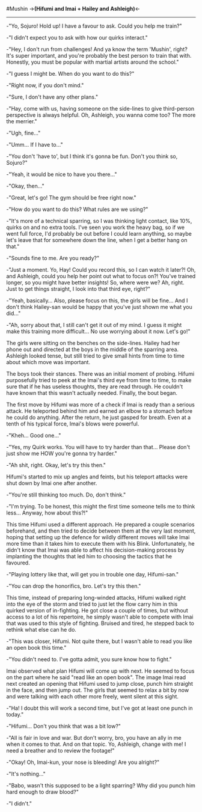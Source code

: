 #Mushin
->**(Hifumi and Imai + Hailey and Ashleigh)**<-

---

-"Yo, Sojuro! Hold up! I have a favour to ask. Could you help me train?"

-"I didn't expect you to ask with how our quirks interact."

-"Hey, I don't run from challenges! And ya know the term 'Mushin', right? It's super important, and you're probably the best person to train that with. Honestly, you must be popular with martial artists around the school."

-"I guess I might be. When do you want to do this?"

-"Right now, if you don't mind."

-"Sure, I don't have any other plans."

-"Hay, come with us, having someone on the side-lines to give third-person perspective is always helpful. Oh, Ashleigh, you wanna come too? The more the merrier."

-"Ugh, fine…"

-"Umm… If I have to…"

-"You don't 'have to', but I think it's gonna be fun. Don't you think so, Sojuro?"

-"Yeah, it would be nice to have you there…"

-"Okay, then…"

-"Great, let's go! The gym should be free right now."

-"How do you want to do this? What rules are we using?"

-"It's more of a technical sparring, so I was thinking light contact, like 10%, quirks on and no extra tools. I've seen you work the heavy bag, so if we went full force, I'd probably be out before I could learn anything, so maybe let's leave that for somewhere down the line, when I get a better hang on that."

-"Sounds fine to me. Are you ready?"

-"Just a moment. Yo, Hay! Could you record this, so I can watch it later?! Oh, and Ashleigh, could you help her point out what to focus on?! You've trained longer, so you might have better insights! So, where were we? Ah, right. Just to get things straight, I look into that third eye, right?"

-"Yeah, basically… Also, please focus on this, the girls will be fine… And I don't think Hailey-san would be happy that you've just shown me what you did…"

-"Ah, sorry about that, I still can't get it out of my mind. I guess it might make this training more difficult… No use worrying about it now. Let's go!"

The girls were sitting on the benches on the side-lines. Hailey had her phone out and directed at the boys in the middle of the sparring area. Ashleigh looked tense, but still tried to give small hints from time to time about which move was important.

The boys took their stances. There was an initial moment of probing. Hifumi purposefully tried to peek at the Imai's third eye from time to time, to make sure that if he has useless thoughts, they are read through. He couldn't have known that this wasn't actually needed. Finally, the bout began.

The first move by Hifumi was more of a check if Imai is ready than a serious attack. He teleported behind him and earned an elbow to a stomach before he could do anything. After the return, he just gasped for breath. Even at a tenth of his typical force, Imai's blows were powerful.

-"Kheh... Good one…"

-"Yes, my Quirk works. You will have to try harder than that… Please don't just show me HOW you're gonna try harder."

-"Ah shit, right. Okay, let's try this then."

Hifumi's started to mix up angles and feints, but his teleport attacks were shut down by Imai one after another.

-"You're still thinking too much. Do, don't think."

-"I'm trying. To be honest, this might the first time someone tells me to think less... Anyway, how about this?!"

This time Hifumi used a different approach. He prepared a couple scenarios beforehand, and then tried to decide between them at the very last moment, hoping that setting up the defence for wildly different moves will take Imai more time than it takes him to execute them with his Blink. Unfortunately, he didn't know that Imai was able to affect his decision-making process by implanting the thoughts that led him to choosing the tactics that he favoured.

-"Playing lottery like that, will get you in trouble one day, Hifumi-san."

-"You can drop the honorifics, bro. Let's try this then."

This time, instead of preparing long-winded attacks, Hifumi walked right into the eye of the storm and tried to just let the flow carry him in this quirked version of in-fighting. He got close a couple of times, but without access to a lot of his repertoire, he simply wasn't able to compete with Imai that was used to this style of fighting. Bruised and tired, he stepped back to rethink what else can he do.

-"This was closer, Hifumi. Not quite there, but I wasn't able to read you like an open book this time."

-"You didn't need to. I've gotta admit, you sure know how to fight."

Imai observed what plan Hifumi will come up with next. He seemed to focus on the part where he said "read like an open book". The image Imai read next created an opening that Hifumi used to jump close, punch him straight in the face, and then jump out. The girls that seemed to relax a bit by now and were talking with each other more freely, went silent at this sight.

-"Ha! I doubt this will work a second time, but I've got at least one punch in today."

-"Hifumi… Don't you think that was a bit low?"

-"All is fair in love and war. But don't worry, bro, you have an ally in me when it comes to that. And on that topic. Yo, Ashleigh, change with me! I need a breather and to review the footage!"

-"Okay! Oh, Imai-kun, your nose is bleeding! Are you alright?"

-"It's nothing…"

-"Babo, wasn't this supposed to be a light sparring? Why did you punch him hard enough to draw blood?"

-"I didn't."